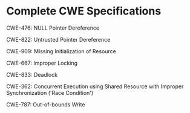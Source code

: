 

# Complete CWE Specifications

CWE-476: NULL Pointer Dereference

CWE-822: Untrusted Pointer Dereference

CWE-909: Missing Initialization of Resource

CWE-667: Improper Locking

CWE-833: Deadlock

CWE-362: Concurrent Execution using Shared Resource with Improper Synchronization ('Race Condition')

CWE-787: Out-of-bounds Write